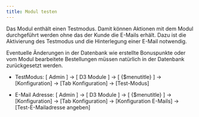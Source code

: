 ```yaml
---
title: Modul testen
---
```


Das Modul enthält einen Testmodus. Damit können Aktionen mit dem Modul durchgeführt werden ohne das der Kunde die E-Mails erhält.
Dazu ist die Aktivierung des Testmodus und die Hinterlegung einer E-Mail notwendig.

Eventuelle Änderungen in der Datenbank wie erstellte Bonuspunkte oder vom Modul bearbeitete Bestellungen müssen natürlich in der Datenbank zurückgesetzt werden.

* TestModus:
[ Admin ] -> [ D3 Module ] -> [ {$menutitle} ] -> [Konfiguration] -> [Tab Konfiguration] -> [Test-Modus]

* E-Mail Adresse: 
[ Admin ] -> [ D3 Module ] -> [ {$menutitle} ] -> [Konfiguration] -> [Tab Konfiguration] -> [Konfiguration E-Mails] -> [Test-E-Mailadresse angeben]
